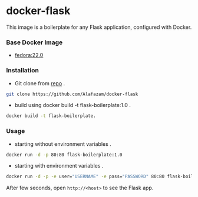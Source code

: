 # docker-flask
This image is a boilerplate for any Flask application, configured with Docker.



### Base Docker Image
* [fedora:22.0](https://registry.hub.docker.com/_/fedora/)



### Installation

- Git clone from [repo](https://github.com/Alafazam/docker-flask) .

```bash
git clone https://github.com/Alafazam/docker-flask
```

- build using docker build -t flask-boilerplate:1.0 .

```bash
docker build -t flask-boilerplate.
```


### Usage

- starting without environment variables .

```bash
docker run -d -p 80:80 flask-boilerplate:1.0
```

- starting with environment variables .

```bash
docker run -d -p -e user="USERNAME" -e pass="PASSWORD" 80:80 flask-boilerplate:1.0
```


After few seconds, open `http://<host>` to see the Flask app.
